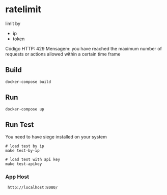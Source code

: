 # ratelimit
limit by
- ip
- token


Código HTTP: 429
Mensagem: you have reached the maximum number of requests or actions allowed within a certain time frame

## Build
```shell
docker-compose build
```

## Run
```shell
docker-compose up
```

## Run Test
You need to have siege installed on your system
```shell
# load test by ip
make test-by-ip
```
```shell
# load test with api key
make test-apikey
```

### App Host
```
 http://localhost:8080/

```